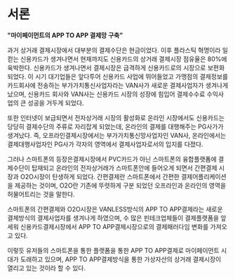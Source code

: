 # 서론

**"마이페이먼트의 APP TO APP 결제망 구축”**

과거 상거래 결제시장에서 대부분의 결제수단은 현금이었다. 이후 플라스틱 혁명이라 일컫는 신용카드가 생겨나면서 현재까지도 신용카드의 상거래 결제시장 점유율은 80%에 육박한다. 신용카드가 생겨나면서 결제시장은 급격하게 신용카드로의 시장으로 보편화 되었다. 이 시기 대기업들은 앞다투어 신용카드 사업에 뛰어들었고 가맹점의 결제정보를 카드회사에 전송하는 부가가치통신사업자라는 VAN사가 새로운 결제사업자가 생겨나게 났으며, 신용카드 회사와 VAN사는 신용카드 시장의 성장에 힘입어 결제수수료 수익사업의 큰 성공을 거두게 되었다.&#x20;

또한 인터넷이 보급되면서 전자상거래 시장의 활성화로 온라인 시장에서도 신용카드는 당당히 결제수단의 주류로 자리잡게 되었는데, 온라인의 결제를 대행해주는 PG사가가 생겨났다. 즉, 오프라인결제시장에서는 부가가치통신망사업자인 VAN사, 온라인에서는 결제대행사업자인 PG사가 각자의 영역에서 결제사업자로서의 입지를 다졌다.

그러나 스마트폰의 등장은결제시장에서 PVC카드가 아닌 스마트폰의 융합플랫폼에 결제수단이 탑재되고 온라인의 전자상거래가 스마트폰안에 들어오게 되면서 간편결제 시장과 O2O시장이 탄생하게 되었다. 간편결제란 스마트폰에서 간편한 결제어플리케이션을 제공하는 것이며, O2O란 기존에 뚜렷하게 구분 되었던 오프라인과 온라인의 영역을 허물어트리는 것을 말한다.&#x20;

스마트폰의 간편결제와 O2O시장은 VANLESS방식의 APP TO APP결제라는 새로운 결제방식의 결제사업자를 생겨나게 하였으며, 수 많은 핀테크업체들이 결제플랫폼을 앞세워 신용카드결제시장에서 APP TO APP결제시장으로의 결제패러다임 변화를 가져오고 있다.&#x20;

이렇듯 유저들의 스마트폰을 통한 플랫폼을 통한 APP TO APP결제로 마이페이먼트 시대가 도래하고 있으며, APP TO APP결제방식을 통한 가상자산의 상거래 결제시장이 열리고 있는 것이라 할 수 있다.
